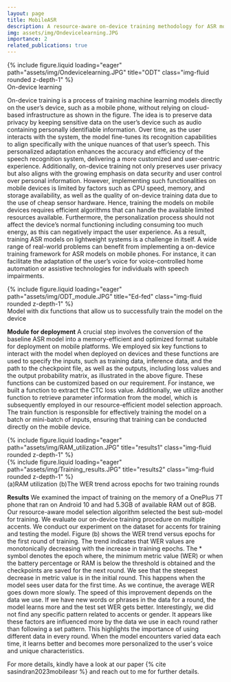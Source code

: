 ```yaml
---
layout: page
title: MobileASR
description: A resource-aware on-device training methodology for ASR models on mobilephones
img: assets/img/Ondevicelearning.JPG
importance: 2
related_publications: true
---
```


<div class="row justify-content-sm-center">
    <div class="col-sm-4 mt-3 mt-md-0">
        {% include figure.liquid loading="eager" path="assets/img/Ondevicelearning.JPG" title="ODT" class="img-fluid rounded z-depth-1" %}
    </div>
</div>
<div class="caption"> On-device learning
</div>

On-device training is a process of training machine learning models directly on the user’s device, such as a mobile phone, without relying on cloud-based infrastructure as shown in the figure. The idea is to preserve data privacy by keeping sensitive data on the user’s device such as audio containing personally identifiable information. Over time, as the user interacts with the system, the model fine-tunes its recognition capabilities to align specifically with the unique nuances of that user’s speech. This personalized adaptation enhances the accuracy and efficiency of the speech recognition system, delivering a more customized and user-centric experience. Additionally, on-device training not only preserves user privacy but also aligns with the growing emphasis on data security and user control over personal information.
However, implementing such functionalities on mobile devices is limited by factors such as CPU speed, memory, and storage availability, as well as the quality of on-device training data due to the use of cheap sensor hardware. Hence, training the models on mobile devices requires efficient algorithms that can handle the available limited resources available. Furthermore, the personalization process should not affect the device’s normal functioning including consuming too much energy, as this can negatively impact the user experience. As a result, training ASR models on lightweight systems is a challenge in itself. A wide range of real-world problems can benefit from implementing a on-device training framework for ASR models on mobile phones. For instance, it can facilitate the adaptation of the user’s voice for voice-controlled home automation or assistive technologies for individuals with speech impairments.

<div class="row justify-content-sm-center">
    <div class="col-sm-8 mt-3 mt-md-0">
        {% include figure.liquid loading="eager" path="assets/img/ODT_module.JPG" title="Ed-fed" class="img-fluid rounded z-depth-1" %}
    </div>
</div>
<div class="caption">
Model with dix functions that allow us to successfully train the model on the device
</div>

**Module for deployment**
A crucial step involves the conversion of the baseline ASR model into a memory-efficient and optimized format suitable for deployment on mobile platforms. We employed six key functions to interact with the model when deployed on devices and these functions are used to specify the inputs, such as training data, inference data, and the path to the checkpoint file, as well as the outputs, including loss values and the output probability matrix, as illustrated in the above figure. These functions can be customized based on our requirement. For instance, we built a function to extract the CTC loss value. Additionally, we utilize another function to retrieve parameter information from the model, which is subsequently employed in our resource-efficient model selection approach. The train function is responsible for effectively training the model on a batch or mini-batch of inputs, ensuring that training can be conducted directly on the mobile device.


<div class="row">
    <div class="col-sm-6 mt-3 mt-md-0">
        {% include figure.liquid loading="eager" path="assets/img/RAM_utilization.JPG" title="results1" class="img-fluid rounded z-depth-1" %}
    </div>
    <div class="col-sm-6 mt-3 mt-md-0">
        {% include figure.liquid loading="eager" path="assets/img/Training_results.JPG" title="results2" class="img-fluid rounded z-depth-1" %}
    </div>
</div>
<div class="caption">
(a)RAM utilization (b)The WER trend across epochs for two training rounds
</div>


**Results**
We examined the impact of training on the memory of a OnePlus 7T phone that ran on Android 10 and had 5.3GB of available RAM out of 8GB. Our resource-aware model selection algorithm selected the best sub-model for training. We evaluate our on-device training procedure on multiple accents. We conduct our experiment on the dataset for accents for training and testing the model. Figure (b) shows the WER trend versus epochs for the first round of training. The trend indicates that WER values are monotonically decreasing with the increase in training epochs. The * symbol denotes the epoch where, the minimum metric value (WER) or when the battery percentage or RAM is below the threshold is obtained and the checkpoints are saved for the next round. We see that the steepest decrease in metric value is in the initial round. This happens when the model sees user data for the first time. As we continue, the average WER goes down more slowly. The speed of this improvement depends on the data we use. If we have new words or phrases in the data for a round, the model learns more and the test set WER gets better. Interestingly, we did not find any specific pattern related to accents or gender. It appears like these factors are influenced more by the data we use in each round rather than following a set pattern. This highlights the importance of using different data in every round. When the model encounters varied data each time, it learns better and becomes more personalized to the user's voice and unique characteristics.

For more details, kindly have a look at our paper {% cite sasindran2023mobileasr %} and reach out to me for further details.
